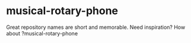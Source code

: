 # musical-rotary-phone
Great repository names are short and memorable. Need inspiration? How about   ?musical-rotary-phone
